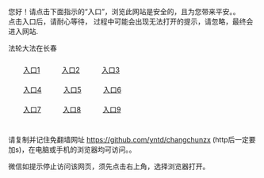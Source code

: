 您好！请点击下面指示的“入口”，浏览此网站是安全的，且为您带来平安。。 <br/>
点击入口后，请耐心等待， 过程中可能会出现无法打开的提示，请忽略，最终会进入网站. </br>

法轮大法在长春<br/>
<div style="padding:10px"><a style="margin:20px" target="_blank" href="https://d1j6cynv2l4ldd.cloudfront.net/2Qpsp?vzjzk" id="ccLink1" rel="nofollow">入口1</a> <a target="_blank" style="margin:20px" href="https://d1fl7rhnxirn0c.cloudfront.net/2Qpsp?prvbqjvl" id="ccLink2" rel="nofollow">入口2</a> <a style="margin:20px" target="_blank" href="https://dtrfzrfzwqy58.cloudfront.net/2Qpsp?smiosubg" id="ccLink3" rel="nofollow">入口3</a></div>

<div style="padding:10px" ><a style="margin:20px" target="_blank" href="https://d1j6cynv2l4ldd.cloudfront.net/2Qpsp?vzjzk" id="ccLink4" rel="nofollow">入口4</a> <a style="margin:20px" href="https://d1fl7rhnxirn0c.cloudfront.net/2Qpsp?prvbqjvl" target="_blank" id="ccLink5" rel="nofollow">入口5</a> <a style="margin:20px" href="https://dtrfzrfzwqy58.cloudfront.net/2Qpsp?smiosubg" target="_blank" id="ccLink6" rel="nofollow">入口6</a></div>

<div style="padding:10px"><a style="margin:20px" target="_blank" href="https://d1j6cynv2l4ldd.cloudfront.net/2Qpsp?vzjzk" id="ccLink7" rel="nofollow">入口7</a> <a style="margin:20px" href="https://d1fl7rhnxirn0c.cloudfront.net/2Qpsp?prvbqjvl" target="_blank" id="ccLink8" rel="nofollow">入口8</a> <a style="margin:20px" target="_blank" href="https://dtrfzrfzwqy58.cloudfront.net/2Qpsp?smiosubg" id="ccLink9" rel="nofollow">入口9</a></div>

<br/>



请复制并记住免翻墙网址 https://github.com/yntd/changchunzx (http后一定要加s)，在电脑或手机的浏览器均可访问。。<br/>

微信如提示停止访问该网页，须先点击右上角，选择浏览器打开。
